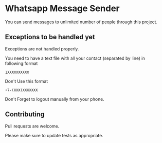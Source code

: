 # Whatsapp Message Sender

You can send messages to unlimited number of people through this project.

## Exceptions to be handled yet

Exceptions are not handled properly. 

You need to have a text file with all your contact (separated by line) in following format
```
1XXXXXXXXXX
```
Don't Use this format

```
+7-(XXX)XXXXXXX
```
Don't Forget to logout manually from your phone.
## Contributing
Pull requests are welcome. 

Please make sure to update tests as appropriate.


